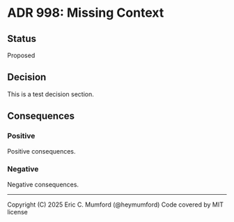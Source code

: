 # ADR 998: Missing Context

## Status

Proposed

## Decision

This is a test decision section.

## Consequences

### Positive

Positive consequences.

### Negative

Negative consequences.



---
Copyright (C) 2025 Eric C. Mumford (@heymumford) Code covered by MIT license
